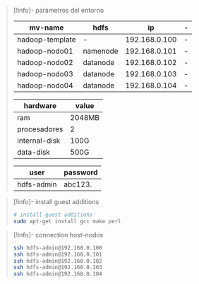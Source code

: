 >[!info]- parámetros del entorno
>
> |mv-name|hdfs|ip|-|
> |-|-|-|-|
> |hadoop-template|-|192.168.0.100|-|
> |hadoop-nodo01|namenode|192.168.0.101|-|
> |hadoop-nodo02|datanode|192.168.0.102|-|
> |hadoop-nodo03|datanode|192.168.0.103|-|
> |hadoop-nodo04|datanode|192.168.0.104|-|
>
> |hardware|value|
> |-|-|
> |ram|2048MB|
> |procesadores|2|
> |internal-disk|100G|
> |data-disk|500G|
>
> |user|password|
> |-|-|
> |hdfs-admin|abc123.|

>[!info]- install guest additions
>
>```bash
># install guest additions
>sudo apt-get install gcc make perl
>```

>[!info]- connection host-nodos
>
>```bash
>ssh hdfs-admin@192.168.0.100
>ssh hdfs-admin@192.168.0.101
>ssh hdfs-admin@192.168.0.102
>ssh hdfs-admin@192.168.0.103
>ssh hdfs-admin@192.168.0.104
>```
